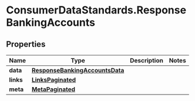# ConsumerDataStandards.ResponseBankingAccounts

## Properties
Name | Type | Description | Notes
------------ | ------------- | ------------- | -------------
**data** | [**ResponseBankingAccountsData**](ResponseBankingAccountsData.md) |  | 
**links** | [**LinksPaginated**](LinksPaginated.md) |  | 
**meta** | [**MetaPaginated**](MetaPaginated.md) |  | 


